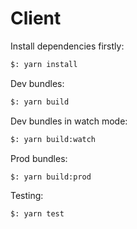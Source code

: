 # Client

Install dependencies firstly:

```sh
$: yarn install
```

Dev bundles:

```sh
$: yarn build
```

Dev bundles in watch mode:

```sh
$: yarn build:watch
```

Prod bundles:

```sh
$: yarn build:prod
```

Testing:

```sh
$: yarn test
```
